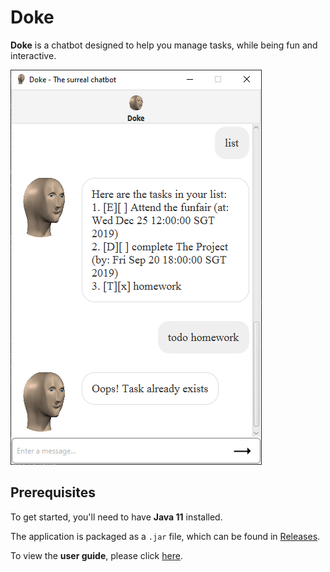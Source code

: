 # Doke

**Doke** is a chatbot designed to help you manage tasks, while being fun and interactive.

![Doke image](docs/Ui.png)

## Prerequisites

To get started, you'll need to have **Java 11** installed.

The application is packaged as a `.jar` file, which can be found in [Releases](https://github.com/Nanosync/duke/releases).

To view the **user guide**, please click [here](docs/README.md).
